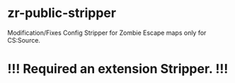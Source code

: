 # zr-public-stripper
Modification/Fixes Config Stripper for Zombie Escape maps only for CS:Source.
# !!! Required an extension Stripper. !!!
